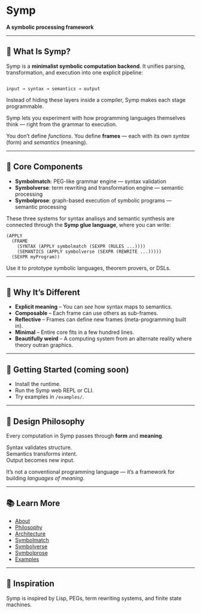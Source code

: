 # Symp

**A symbolic processing framework**

---

## 🧩 What Is Symp?

Symp is a **minimalist symbolic computation backend**. It unifies parsing, transformation, and execution into one explicit pipeline:

```

input → syntax → semantics → output

````

Instead of hiding these layers inside a compiler, Symp makes each stage programmable.

Symp lets you experiment with how programming languages themselves think — right from the grammar to execution.

You don’t define *functions*. You define **frames** — each with its own *syntax* (form) and *semantics* (meaning).

---

## 🧠 Core Components

  - **Symbolmatch**: PEG-like grammar engine — syntax validation
  - **Symbolverse**: term rewriting and transformation engine — semantic processing
  - **Symbolprose**: graph-based execution of symbolic programs — semantic processing

These three systems for syntax analisys and semantic synthesis are connected through the **Symp glue language**, where you can write:

```
(APPLY
  (FRAME
    (SYNTAX (APPLY symbolmatch (SEXPR (RULES ...))))
    (SEMANTICS (APPLY symbolverse (SEXPR (REWRITE ...)))))
  (SEXPR myProgram))
```

Use it to prototype symbolic languages, theorem provers, or DSLs.

---

## 🔮 Why It’s Different

* **Explicit meaning** – You can *see* how syntax maps to semantics.
* **Composable** – Each frame can use others as sub-frames.
* **Reflective** – Frames can define new frames (meta-programming built in).
* **Minimal** – Entire core fits in a few hundred lines.
* **Beautifully weird** – A computing system from an alternate reality where theory outran graphics.

---

## 🚀 Getting Started (coming soon)

* Install the runtime.
* Run the Symp web REPL or CLI.
* Try examples in `/examples/`.

---

## 🧬 Design Philosophy

Every computation in Symp passes through **form** and **meaning**.

Syntax validates structure.  
Semantics transforms intent.  
Output becomes new input.  

It’s not a conventional programming language — it’s a framework for building *languages of meaning*.

---

## 📚 Learn More

* [About](docs/about.md)
* [Philosophy](docs/philosophy.md)
* [Architecture](docs/architecture.md)
* [Symbolmatch](docs/symbolmatch.md)
* [Symbolverse](docs/symbolverse.md)
* [Symbolprose](docs/symbolprose.md)
* [Examples](docs/examples.md)

---

## 🖤 Inspiration

Symp is inspired by Lisp, PEGs, term rewriting systems, and finite state machines.

